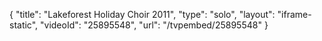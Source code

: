 {
    "title": "Lakeforest Holiday Choir 2011",
    "type": "solo",
    "layout": "iframe-static",
    "videoId": "25895548",
    "url": "\/tvpembed\/25895548"
}